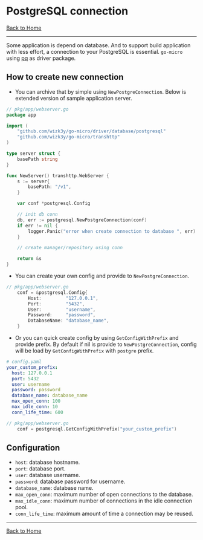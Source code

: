 # PostgreSQL connection
[Back to Home](https://github.com/wizk3y/go-micro)

---
Some application is depend on database. And to support build application with less effort, a connection to your PostgreSQL is essential. `go-micro` using [pq](https://github.com/lib/pq) as driver package.

## How to create new connection
- You can archive that by simple using `NewPostgreConnection`. Below is extended version of sample application server.
```go
// pkg/app/webserver.go
package app

import (
    "github.com/wizk3y/go-micro/driver/database/postgresql"
    "github.com/wizk3y/go-micro/transhttp"
)

type server struct {
	basePath string
}

func NewServer() transhttp.WebServer {
	s := server{
		basePath: "/v1",
	}

    var conf *postgresql.Config

	// init db conn
	db, err := postgresql.NewPostgreConnection(conf)
	if err != nil {
		logger.Panic("error when create connection to database ", err)
	}

	// create manager/repository using conn

	return &s
}
```
- You can create your own config and provide to `NewPostgreConnection`.
```go
// pkg/app/webserver.go
    conf = &postgresql.Config{
        Host:         "127.0.0.1",
		Port:         "5432",
		User:         "username",
		Password:     "password",
		DatabaseName: "database_name",
    }
```
- Or you can quick create config by using `GetConfigWithPrefix` and provide prefix. By default if nil is provide to `NewPostgreConnection`, config will be load by `GetConfigWithPrefix` with `postgre` prefix.
```yaml
# config.yaml
your_custom_prefix:
  host: 127.0.0.1
  port: 5432
  user: username
  password: password
  database_name: database_name
  max_open_conn: 100
  max_idle_conn: 10
  conn_life_time: 600
```

```go
// pkg/app/webserver.go
    conf = postgresql.GetConfigWithPrefix("your_custom_prefix")
```

## Configuration
- `host`: database hostname.
- `port`: database port.
- `user`: database username.
- `password`: database password for username.
- `database_name`: database name.
- `max_open_conn`: maximum number of open connections to the database.
- `max_idle_conn`: maximum number of connections in the idle connection pool.
- `conn_life_time`: maximum amount of time a connection may be reused.


---
[Back to Home](https://github.com/wizk3y/go-micro)